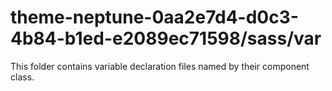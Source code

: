 # theme-neptune-0aa2e7d4-d0c3-4b84-b1ed-e2089ec71598/sass/var

This folder contains variable declaration files named by their component class.
